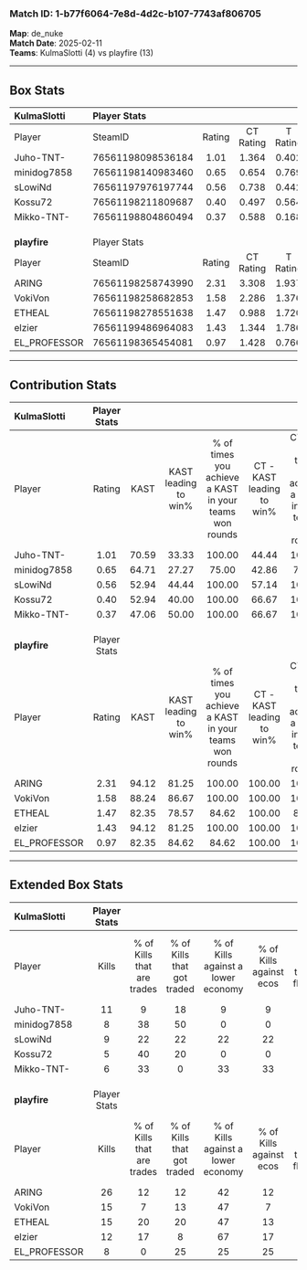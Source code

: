 ### Match ID: 1-b77f6064-7e8d-4d2c-b107-7743af806705  
**Map**: de_nuke  
**Match Date**: 2025-02-11  
**Teams**: KulmaSlotti (4) vs playfire (13)  

---  

## Box Stats  

| **KulmaSlotti** | Player Stats      |        |           |          |       |       |       |         |        |      |     |
| :- | :- | :-: | :-: | :-: | :-: | :-: | :-: | :-: | :-: | :-: | :-: |
| Player          | SteamID           | Rating | CT Rating | T Rating | KAST  |  ADR  | Kills | Assists | Deaths | K/D  | HS% |
| Juho-TNT-       | 76561198098536184 |  1.01  |   1.364   |  0.402   | 70.59 | 79.5  |  11   |    5    |   13   | 0.85 | 54  |
| minidog7858     | 76561198140983460 |  0.65  |   0.654   |  0.769   | 64.71 | 66.9  |   8   |    4    |   17   | 0.47 | 87  |
| sLowiNd         | 76561197976197744 |  0.56  |   0.738   |  0.442   | 52.94 | 45.8  |   9   |    1    |   16   | 0.56 | 88  |
| Kossu72         | 76561198211809687 |  0.40  |   0.497   |  0.564   | 52.94 | 44.2  |   5   |    4    |   15   | 0.33 | 60  |
| Mikko-TNT-      | 76561198804860494 |  0.37  |   0.588   |  0.168   | 47.06 | 46.8  |   6   |    2    |   16   | 0.38 | 50  |
|                 |                   |        |           |          |       |       |       |         |        |      |     |
|                 |                   |        |           |          |       |       |       |         |        |      |     |
|                 |                   |        |           |          |       |       |       |         |        |      |     |
| **playfire**    | Player Stats      |        |           |          |       |       |       |         |        |      |     |
| Player          | SteamID           | Rating | CT Rating | T Rating | KAST  |  ADR  | Kills | Assists | Deaths | K/D  | HS% |
| ARING           | 76561198258743990 |  2.31  |   3.308   |  1.937   | 94.12 | 127.4 |  26   |    3    |   6    | 4.33 | 38  |
| VokiVon         | 76561198258682853 |  1.58  |   2.286   |  1.376   | 88.24 | 93.4  |  15   |    5    |   7    | 2.14 | 40  |
| ETHEAL          | 76561198278551638 |  1.47  |   0.988   |  1.720   | 82.35 | 85.9  |  15   |    4    |   8    | 1.88 | 66  |
| elzier          | 76561199486964083 |  1.43  |   1.344   |  1.786   | 94.12 | 94.3  |  12   |    8    |   9    | 1.33 | 41  |
| EL_PROFESSOR    | 76561198365454081 |  0.97  |   1.428   |  0.766   | 82.35 | 51.9  |   8   |    8    |   10   | 0.80 | 37  |
---  

## Contribution Stats  

| **KulmaSlotti** | Player Stats |       |                      |                                                        |                           |                                                             |                          |                                                            |
| :- | :-: | :-: | :-: | :-: | :-: | :-: | :-: | :-: |
| Player          |    Rating    | KAST  | KAST leading to win% | % of times you achieve a KAST in your teams won rounds | CT - KAST leading to win% | CT - % of times you achieve a KAST in your teams won rounds | T - KAST leading to win% | T - % of times you achieve a KAST in your teams won rounds |
| Juho-TNT-       |     1.01     | 70.59 |        33.33         |                         100.00                         |           44.44           |                           100.00                            |           0.00           |                            0.00                            |
| minidog7858     |     0.65     | 64.71 |        27.27         |                         75.00                          |           42.86           |                            75.00                            |           0.00           |                            0.00                            |
| sLowiNd         |     0.56     | 52.94 |        44.44         |                         100.00                         |           57.14           |                           100.00                            |           0.00           |                            0.00                            |
| Kossu72         |     0.40     | 52.94 |        40.00         |                         100.00                         |           66.67           |                           100.00                            |           0.00           |                            0.00                            |
| Mikko-TNT-      |     0.37     | 47.06 |        50.00         |                         100.00                         |           66.67           |                           100.00                            |           0.00           |                            0.00                            |
|                 |              |       |                      |                                                        |                           |                                                             |                          |                                                            |
|                 |              |       |                      |                                                        |                           |                                                             |                          |                                                            |
|                 |              |       |                      |                                                        |                           |                                                             |                          |                                                            |
| **playfire**    | Player Stats |       |                      |                                                        |                           |                                                             |                          |                                                            |
| Player          |    Rating    | KAST  | KAST leading to win% | % of times you achieve a KAST in your teams won rounds | CT - KAST leading to win% | CT - % of times you achieve a KAST in your teams won rounds | T - KAST leading to win% | T - % of times you achieve a KAST in your teams won rounds |
| ARING           |     2.31     | 94.12 |        81.25         |                         100.00                         |          100.00           |                           100.00                            |          72.73           |                           100.00                           |
| VokiVon         |     1.58     | 88.24 |        86.67         |                         100.00                         |          100.00           |                           100.00                            |          80.00           |                           100.00                           |
| ETHEAL          |     1.47     | 82.35 |        78.57         |                         84.62                          |          100.00           |                            80.00                            |          70.00           |                           87.50                            |
| elzier          |     1.43     | 94.12 |        81.25         |                         100.00                         |          100.00           |                           100.00                            |          72.73           |                           100.00                           |
| EL_PROFESSOR    |     0.97     | 82.35 |        84.62         |                         84.62                          |          100.00           |                           100.00                            |          75.00           |                           75.00                            |
---  

## Extended Box Stats  

| **KulmaSlotti** | Player Stats |                            |                            |                                    |                         |                              |                                 |        |                             |                                     |                          |                               |                            |
| :- | :-: | :-: | :-: | :-: | :-: | :-: | :-: | :-: | :-: | :-: | :-: | :-: | :-: |
| Player          |    Kills     | % of Kills that are trades | % of Kills that got traded | % of Kills against a lower economy | % of Kills against ecos | % of Kills that are flawless | % of Kills that are close duels | Deaths | % of Deaths that get traded | % of Deaths against a lower economy | % of Deaths against ecos | % of Deaths that are flawless | % of Deaths that are close |
| Juho-TNT-       |      11      |             9              |             18             |                 9                  |            9            |              64              |                0                |   13   |             15              |                  0                  |            0             |              54               |             8              |
| minidog7858     |      8       |             38             |             50             |                 0                  |            0            |              63              |                0                |   17   |              6              |                  6                  |            6             |              76               |             12             |
| sLowiNd         |      9       |             22             |             22             |                 22                 |           22            |              78              |                0                |   16   |             19              |                  6                  |            6             |              81               |             0              |
| Kossu72         |      5       |             40             |             20             |                 0                  |            0            |              40              |                0                |   15   |             13              |                  7                  |            7             |              60               |             0              |
| Mikko-TNT-      |      6       |             33             |             0              |                 33                 |           33            |              50              |                0                |   16   |             19              |                  0                  |            0             |              69               |             6              |
|                 |              |                            |                            |                                    |                         |                              |                                 |        |                             |                                     |                          |                               |                            |
|                 |              |                            |                            |                                    |                         |                              |                                 |        |                             |                                     |                          |                               |                            |
|                 |              |                            |                            |                                    |                         |                              |                                 |        |                             |                                     |                          |                               |                            |
| **playfire**    | Player Stats |                            |                            |                                    |                         |                              |                                 |        |                             |                                     |                          |                               |                            |
| Player          |    Kills     | % of Kills that are trades | % of Kills that got traded | % of Kills against a lower economy | % of Kills against ecos | % of Kills that are flawless | % of Kills that are close duels | Deaths | % of Deaths that get traded | % of Deaths against a lower economy | % of Deaths against ecos | % of Deaths that are flawless | % of Deaths that are close |
| ARING           |      26      |             12             |             12             |                 42                 |           12            |              69              |                4                |   6    |             17              |                 50                  |            0             |              50               |             0              |
| VokiVon         |      15      |             7              |             13             |                 47                 |            7            |              73              |                7                |   7    |             29              |                 14                  |            0             |              43               |             0              |
| ETHEAL          |      15      |             20             |             20             |                 47                 |           13            |              73              |                0                |   8    |             13              |                 38                  |            13            |              75               |             0              |
| elzier          |      12      |             17             |             8              |                 67                 |           17            |              75              |               17                |   9    |             44              |                 44                  |            11            |              67               |             0              |
| EL_PROFESSOR    |      8       |             0              |             25             |                 25                 |           25            |              63              |                0                |   10   |             10              |                 40                  |            20            |              70               |             0              |
